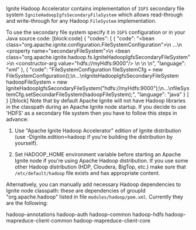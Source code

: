 Ignite Hadoop Accelerator contains implementation of `IGFS` secondary file system `IgniteHadoopIgfsSecondaryFileSystem` which allows read-through and write-through for any Hadoop `FileSystem` implementation.

To use the secondary file system specify it in `IGFS` configuration or in your Java source code:
[block:code]
{
  "codes": [
    {
      "code": "<bean class=\"org.apache.ignite.configuration.FileSystemConfiguration\">\n  ...\n  <property name=\"secondaryFileSystem\">\n    <bean class=\"org.apache.ignite.hadoop.fs.IgniteHadoopIgfsSecondaryFileSystem\">\n      <constructor-arg value=\"hdfs://myHdfs:9000\"/>                            \n    </bean>\n  </property>\n</bean>",
      "language": "xml"
    },
    {
      "code": "FileSystemConfiguration fileSystemCfg = new FileSystemConfiguration();\n...\nIgniteHadoopIgfsSecondaryFileSystem hadoopFileSystem = new IgniteHadoopIgfsSecondaryFileSystem(\"hdfs://myHdfs:9000\");\n...\nfileSystemCfg.setSecondarFileSystem(hadoopFileSystem);",
      "language": "java"
    }
  ]
}
[/block]
Note that by default Apache Ignite will not have Hadoop libraries in the classpath during an Apache Ignite node startup. If you decide to use 'HDFS' as a secondary file system then you have to follow this steps in advance:

1) Use "Apache Ignite Hadoop Accelerator" edition of Ignite distribution (use -Dignite.edition=hadoop if you're building the distribution by yourself).

2) Set HADOOP_HOME environment variable before starting an Apache Ignite node if you're using Apache Hadoop distribution. If you use some other Hadoop distribution (HDP, Cloudera, BigTop, etc.) make sure that `/etc/default/hadoop` file exists and has appropriate content.

Alternatively, you can manually add necessary Hadoop dependencies to Ignite node classpath: these are dependencies of groupId "org.apache.hadoop" listed in file `modules/hadoop/pom.xml`. Currently they are the following:

hadoop-annotations
hadoop-auth
hadoop-common
hadoop-hdfs
hadoop-mapreduce-client-common
hadoop-mapreduce-client-core